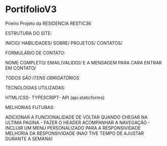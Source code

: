 # PortifolioV3

Prieiro Projeto da RESIDENCIA RESTIC36 

ESTRUTURA DO SITE:

INICIO/
HABILIDADES/
SOBRE/
PROJETOS/
CONTATOS/

FORMULÁRIO DE CONTATO:

NOME COMPLETO/
EMAIL(VALIDO)/
E A MENSAGEM PARA CARA ENTRAR EM CONTATO/

*TODOS SÃO ITENS OBRIGATÓRIOS*

TECNOLOGIAS UTILIZADAS:

HTML/CSS-
TYPESCRIPT-
API (api.staticforms)

MELHORIAS FUTURAS:

ADICIONAR A FUNCIONALIDADE DE VOLTAR QUANDO CHEGAR NA ULTIMA PAGINA -
FAZER O HEADER ACOMPANHAR A NAVEGAÇÃO -
INCLUIR UM MENU PERSONALIZADO PARA A RESPONSIVIDADE
MELHORIA DA RESPONSIVIDADE (NAO TIVE TEMPO DE AJUSTAR DURANTE A SEMANA)
